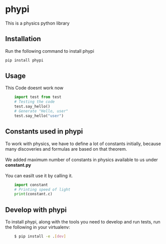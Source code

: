 # phypi

This is a physics python library

## Installation

Run the following command to install phypi

```python
pip install phypi
```

## Usage

This Code doesnt work now

```python
    import test from test
    # Testing the code
    test.say_hello()
    # Generate "Hello, user"
    test.say_hello("user")
```

## Constants used in phypi

To work with physics, we have to define a lot of constants initially, because many discoveries and formulas are based on that theorem.<br/><br/>We added maximum number of constants in physics available to us under <b>constant.py</b><br/><br/>You can easilt use it by calling it.

```python
    import constant
    # Printing speed of light
    print(constant.c)
```

## Develop with phypi

To install phypi, along with the tools you need to develop and run tests, run the following in your virtualenv:

```bash
    $ pip install -e .[dev]
```
